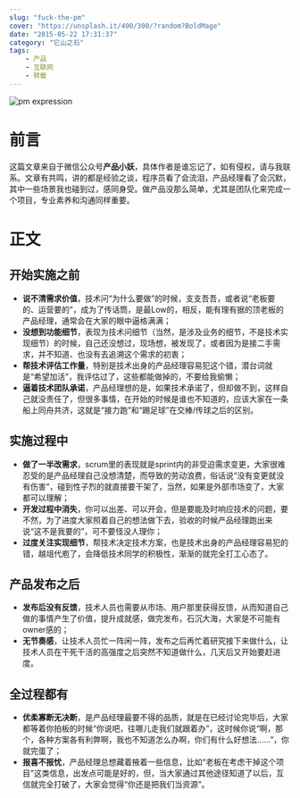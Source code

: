 ```yaml
---
slug: "fuck-the-pm"
cover: "https://unsplash.it/400/300/?random?BoldMage"
date: "2015-05-22 17:31:37"
category: "它山之石"
tags:
    - 产品
    - 互联网
    - 转载
---
```

![pm expression](http://zerosoul.github.io/2015/05/22/fuck-the-pm/pm.png)

[](#前言 "前言")前言
==============

这篇文章来自于微信公众号**产品小妖**，具体作者是谁忘记了，如有侵权，请与我联系。文章有共鸣，讲的都是经验之谈，程序员看了会流泪，产品经理看了会沉默，其中一些场景我也碰到过，感同身受。做产品没那么简单，尤其是团队化来完成一个项目，专业素养和沟通同样重要。

[](#正文 "正文")正文
==============

[](#开始实施之前 "开始实施之前")开始实施之前
--------------------------

-   **说不清需求价值**，技术问“为什么要做”的时候，支支吾吾，或者说“老板要的、运营要的”，成为了传话筒，是最Low的，相反，能有理有据的顶老板的产品经理，通常会在大家的眼中逼格满满；
-   **没想到功能细节**，表现为技术问细节（当然，是涉及业务的细节，不是技术实现细节）的时候，自己还没想过，现场想，被发现了，或者因为是接二手需求，并不知道、也没有去追溯这个需求的初衷；
-   **帮技术评估工作量**，特别是技术出身的产品经理容易犯这个错，潜台词就是“希望加活”，我评估过了，这些都能做掉的，不要给我偷懒；
-   **逼着技术团队承诺**，产品经理想的是，如果技术承诺了，但却做不到，这样自己就没责任了，但很多事情，在开始的时候是谁也不知道的，应该大家在一条船上同舟共济，这就是“接力跑”和“踢足球”在交棒/传球之后的区别。

[](#实施过程中 "实施过程中")实施过程中
-----------------------

-   **做了一半改需求**，scrum里的表现就是sprint内的非受迫需求变更，大家很难忍受的是产品经理自己没想清楚，而导致的劳动浪费，俗话说“没有变更就没有伤害”，碰到性子烈的就直接要干架了，当然，如果是外部市场变了，大家都可以理解；
-   **开发过程中消失**，你可以出差、可以开会，但是要能及时响应技术的问题，要不然，为了进度大家照着自己的想法做下去，验收的时候产品经理跑出来说“这不是我要的”，可不要怪没人理你；
-   **过度关注实现细节**，帮技术决定技术方案，也是技术出身的产品经理容易犯的错，越俎代庖了，会降低技术同学的积极性，渐渐的就完全打工心态了。

[](#产品发布之后 "产品发布之后")产品发布之后
--------------------------

-   **发布后没有反馈**，技术人员也需要从市场、用户那里获得反馈，从而知道自己做的事情产生了价值，提升成就感，做完发布，石沉大海，大家是不可能有owner感的；
-   **无节奏感**，让技术人员忙一阵闲一阵，发布之后再忙着研究接下来做什么，让技术人员在干死干活的高强度之后突然不知道做什么，几天后又开始要赶进度。

[](#全过程都有 "全过程都有")全过程都有
-----------------------

-   **优柔寡断无决断**，是产品经理最要不得的品质，就是在已经讨论完毕后，大家都等着你拍板的时候“你说吧，往哪儿走我们就跟着办”，这时候你说“啊，那个，各种方案各有利弊啊，我也不知道怎么办啊，你们有什么好想法……”，你就完蛋了；
-   **报喜不报忧**，产品经理总想藏着掖着一些信息，比如“老板在考虑干掉这个项目”这类信息，出发点可能是好的，但，当大家通过其他途径知道了以后，互信就完全打破了，大家会觉得“你还是把我们当资源”。